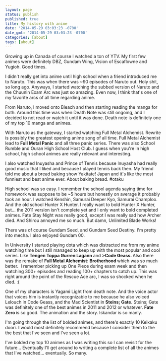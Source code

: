 ```yaml
---
layout: page
status: publish
published: true
title: My history with anime
date: '2014-05-29 03:03:23 -0700'
date_gmt: '2014-05-29 03:03:23 -0700'
categories: [about]
tags: [about]
---
```

<p>Growing up in Canada of course I watched a ton of YTV. My first few animes were definitely DBZ, Gundam Wing, Vision of Escaflowne and Yugioh. Good times.</p>
<p>I didn't really get into anime until high school when a friend introduced me to Naruto. This was when there was ~90 episodes of Naruto out. Holy shit, so long ago. Anyways, I started watching the subbed version of Naruto and the Chuunin Exam Arc was just so amazing. Even now, I think that's one of my favorite arcs of all time regarding anime.</p>
<p>From Naruto, I moved onto Bleach and then starting reading the manga for both. Around this time was when Death Note was still ongoing, and I decided to not read or watch it until it was done. Death note is definitely one of my top 10 manga and animes.</p>
<p>With Naruto as the gateway, I started watching Full Metal Alchemist. Rewrite is possibly the greatest opening anime song of all time. Full Metal Alchemist lead to <strong>Full Metal Panic</strong> and all three panic series. There was also School Rumble and Ouran High School Host Club. I guess when you're in high school, high school animes are really relevant and interesting. </p>
<p>I also watched Inuyasha and Prince of Tennis because Inuyasha had really good music that I liked and because I played tennis back then. My friend told me about a bread baking show Yakitate! Japan and it's like the most funniest and best anime ever. About baking bread. #otaku</p>
<p>High school was so easy. I remember the school agenda saying time for homework was suppose to be ~5 hours but honestly on average it probably took an hour. I watched Kenshin, Samurai Deeper Kyo, Samurai Champloo. And the old school Hunter X Hunter. I really want to bold Hunter X Hunter, but... the 2011 version isn't complete yet and I only want to bold completed animes. Fate Stay Night was really good, except I was really sad how Archer died. And Shirou annoyed me so much. But damn, Unlimited Blade Works!</p>
<p>There was of course Gundam Seed, and Gundam Seed Destiny. I'm pretty into mecha. I also enjoyed Gundam 00.</p>
<p>In University I started playing dota which was distracted me from my anime watching time but I still managed to keep up with the most popular and cool series. Like <strong>Tengen Toppa Gurren Lagann </strong>and <strong>>Code Geass. </strong>Also there was the remake of <strong>Full Metal Alchemist: Brotherhood </strong>which was so much better.&nbsp; I remember picking up One Piece during exam week and then watching 300+ episodes and reading 100+ chapters to catch up. This was right around the point of the Rescue Ace arc, I was so shocked when he died. :(</p>
<p>One of my characters is Yagami Light from death note. And the voice actor that voices him is instantly recognizable to me because he also voiced Lelouch in Code Geass, and the Mad Scientist in <strong>Steins; Gate</strong>. Steins; Gate was definitely one of the best animes in 2011 and 2012 or whatever. <strong>Fate Zero </strong>is so good. The animation and the story. Iskandar is so manly.</p>
<p>I'm going through the list of bolded animes, and there's exactly 10 Keikaku doori. I would most definitely recommend because I consider them to the the best that I've seen and I've seen a lot.</p>
<p>I've bolded my top 10 animes as I was writing this so I can revisit for the future... Eventually I'll get around to writing a complete list of all the animes that I've watched... eventually. So many.</p>
